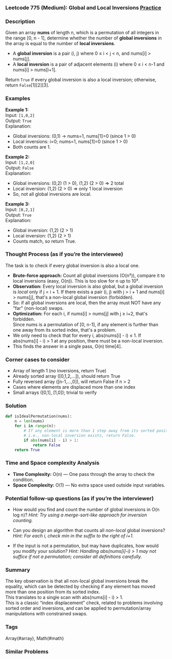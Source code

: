 ### Leetcode 775 (Medium): Global and Local Inversions [Practice](https://leetcode.com/problems/global-and-local-inversions)

### Description  
Given an array **nums** of length n, which is a permutation of all integers in the range [0, n - 1], determine whether the number of **global inversions** in the array is equal to the number of **local inversions**.

- A **global inversion** is a pair (i, j) where 0 ≤ i < j < n, and nums[i] > nums[j].
- A **local inversion** is a pair of adjacent elements (i) where 0 ≤ i < n-1 and nums[i] > nums[i+1].

Return `True` if every global inversion is also a local inversion; otherwise, return `False`[1][2][3].

### Examples  

**Example 1:**  
Input: `[1,0,2]`  
Output: `True`  
Explanation:  
- Global inversions: (0,1) → nums=1, nums[1]=0 (since 1 > 0)
- Local inversions: i=0; nums=1, nums[1]=0 (since 1 > 0)
- Both counts are 1.

**Example 2:**  
Input: `[1,2,0]`  
Output: `False`  
Explanation:  
- Global inversions: (0,2) (1 > 0), (1,2) (2 > 0) ⇒ 2 total
- Local inversion: (1,2) (2 > 0) ⇒ only 1 local inversion
- So, not all global inversions are local.

**Example 3:**  
Input: `[0,2,1]`  
Output: `True`  
Explanation:  
- Global inversion: (1,2) (2 > 1)
- Local inversion: (1,2) (2 > 1)
- Counts match, so return True.

### Thought Process (as if you’re the interviewee)  
The task is to check if every global inversion is also a local one.  
- **Brute-force approach:** Count all global inversions (O(n²)), compare it to local inversions (easy, O(n)). This is too slow for n up to 10⁵.
- **Observation:** Every local inversion is also global, but a global inversion is *local* only if j = i + 1. If there exists a pair (i, j) with j > i + 1 and nums[i] > nums[j], that's a non-local global inversion (forbidden).
- So: if all global inversions are local, then the array must NOT have any "far" (non-local) swaps.
- **Optimization:** For each i, if nums[i] > nums[j] with j ≥ i+2, that's forbidden.  
  Since nums is a permutation of [0, n-1], if any element is further than one away from its sorted index, that's a problem.
- We only need to check that for every i, abs(nums[i] - i) ≤ 1. If abs(nums[i] - i) > 1 at any position, there must be a non-local inversion.
- This finds the answer in a single pass, O(n) time[4].

### Corner cases to consider  
- Array of length 1 (no inversions, return True)
- Already sorted array ([0,1,2,...]), should return True
- Fully reversed array ([n-1,...,0]), will return False if n > 2
- Cases where elements are displaced more than one index
- Small arrays ([0,1], [1,0]); trivial to verify

### Solution

```python
def isIdealPermutation(nums):
    n = len(nums)
    for i in range(n):
        # If any element is more than 1 step away from its sorted position,
        # i.e., non-local inversion exists, return False.
        if abs(nums[i] - i) > 1:
            return False
    return True
```

### Time and Space complexity Analysis  

- **Time Complexity:** O(n) — One pass through the array to check the condition.
- **Space Complexity:** O(1) — No extra space used outside input variables.

### Potential follow-up questions (as if you’re the interviewer)  

- How would you find and count the number of global inversions in O(n log n)?
  *Hint: Try using a merge-sort-like approach for inversion counting.*

- Can you design an algorithm that counts all *non-local* global inversions?
  *Hint: For each i, check min in the suffix to the right of i+1.*

- If the input is not a permutation, but may have duplicates, how would you modify your solution?
  *Hint: Handling abs(nums[i]-i) > 1 may not suffice if not a permutation; consider all definitions carefully.*

### Summary
The key observation is that all non-local global inversions break the equality, which can be detected by checking if any element has moved more than one position from its sorted index.  
This translates to a single scan with abs(nums[i] - i) > 1.  
This is a classic “index displacement” check, related to problems involving sorted order and inversions, and can be applied to permutation/array manipulations with constrained swaps.

### Tags
Array(#array), Math(#math)

### Similar Problems
